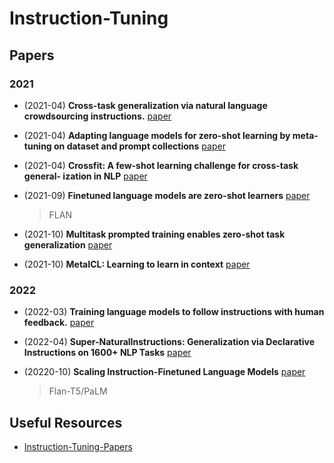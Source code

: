 # Instruction-Tuning

## Papers

### 2021

- (2021-04) **Cross-task generalization via natural language crowdsourcing instructions.** [paper](https://arxiv.org/abs/2104.08773)
- (2021-04) **Adapting language models for zero-shot learning by meta-tuning on dataset and prompt collections** [paper](https://aclanthology.org/2021.findings-emnlp.244/)
- (2021-04) **Crossfit: A few-shot learning challenge for cross-task general- ization in NLP** [paper](https://arxiv.org/abs/2104.08835)

- (2021-09) **Finetuned language models are zero-shot learners** [paper](https://openreview.net/forum?id=gEZrGCozdqR) 

  > FLAN

- (2021-10) **Multitask prompted training enables zero-shot task generalization**  [paper](https://openreview.net/forum?id=9Vrb9D0WI4)

- (2021-10) **MetaICL: Learning to learn in context**  [paper](https://arxiv.org/abs/2110.15943)

### 2022

- (2022-03) **Training language models to follow instructions with human feedback.**  [paper](https://arxiv.org/abs/2203.02155)

- (2022-04) **Super-NaturalInstructions: Generalization via Declarative Instructions on 1600+ NLP Tasks** [paper](https://arxiv.org/abs/2204.07705)

- (20220-10) **Scaling Instruction-Finetuned Language Models**  [paper](https://arxiv.org/pdf/2210.11416.pdf)

  > Flan-T5/PaLM

## Useful Resources

- [Instruction-Tuning-Papers](https://github.com/SinclairCoder/Instruction-Tuning-Papers)
